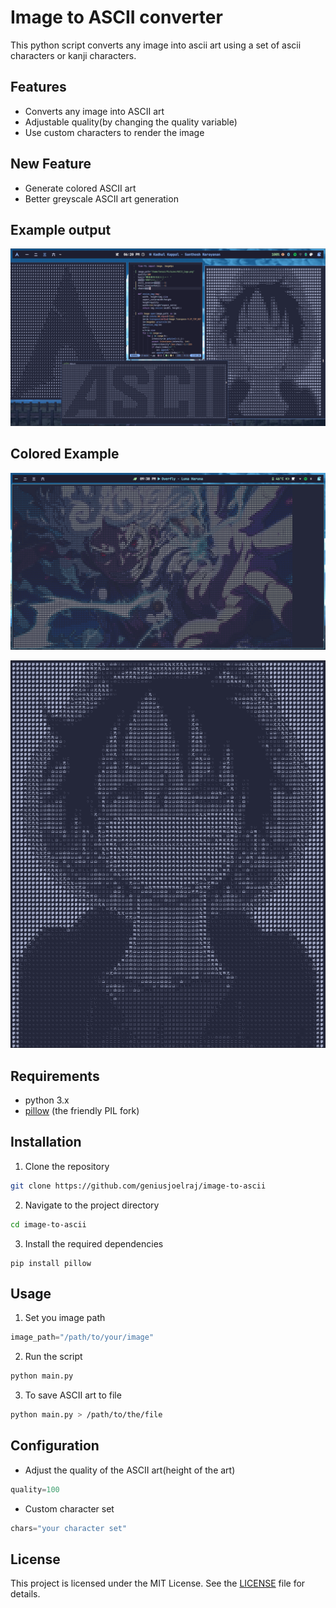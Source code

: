 # Image to ASCII converter

This python script converts any image into ascii art using a set of ascii characters or kanji characters.

## Features
- Converts any image into ASCII art
- Adjustable quality(by changing the quality variable)
- Use custom characters to render the image

## New Feature
- Generate colored ASCII art
- Better greyscale ASCII art generation

## Example output
![ascii image](./images/ascii_ss.png)

## Colored Example
![colored](./images/colored-ascii.png)

![greyscale](./images/black-and-white.png)


## Requirements
- python 3.x
- [pillow](https://python-pillow.github.io/) (the friendly PIL fork)

## Installation 
1. Clone the repository
```bash
git clone https://github.com/geniusjoelraj/image-to-ascii
```
2. Navigate to the project directory
```bash
cd image-to-ascii
```
3. Install the required dependencies
```
pip install pillow
```

## Usage
1. Set you image path
```python
image_path="/path/to/your/image"
```

2. Run the script
```bash
python main.py
```

3. To save ASCII art to file
```bash
python main.py > /path/to/the/file
```

## Configuration
- Adjust the quality of the ASCII art(height of the art)
```python
quality=100
```
- Custom character set
```python
chars="your character set"
```



## License
This project is licensed under the MIT License. See the [LICENSE](LICENSE) file for details.
